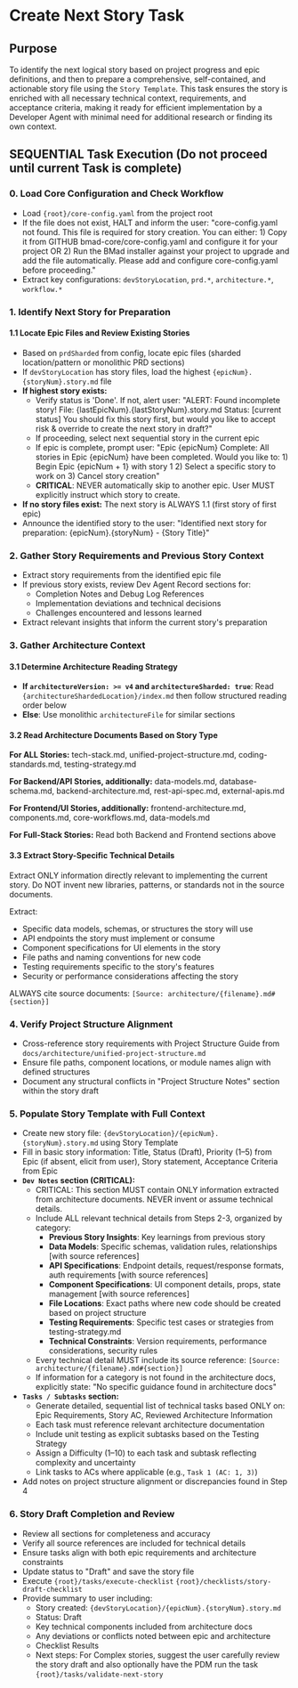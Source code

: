 <!-- Powered by BMAD™ Core -->

# Create Next Story Task

## Purpose

To identify the next logical story based on project progress and epic definitions, and then to prepare a comprehensive, self-contained, and actionable story file using the `Story Template`. This task ensures the story is enriched with all necessary technical context, requirements, and acceptance criteria, making it ready for efficient implementation by a Developer Agent with minimal need for additional research or finding its own context.

## SEQUENTIAL Task Execution (Do not proceed until current Task is complete)

### 0. Load Core Configuration and Check Workflow

-  Load `{root}/core-config.yaml` from the project root
-  If the file does not exist, HALT and inform the user: "core-config.yaml not found. This file is required for story creation. You can either: 1) Copy it from GITHUB bmad-core/core-config.yaml and configure it for your project OR 2) Run the BMad installer against your project to upgrade and add the file automatically. Please add and configure core-config.yaml before proceeding."
-  Extract key configurations: `devStoryLocation`, `prd.*`, `architecture.*`, `workflow.*`

### 1. Identify Next Story for Preparation

#### 1.1 Locate Epic Files and Review Existing Stories

-  Based on `prdSharded` from config, locate epic files (sharded location/pattern or monolithic PRD sections)
-  If `devStoryLocation` has story files, load the highest `{epicNum}.{storyNum}.story.md` file
-  **If highest story exists:**
   -  Verify status is 'Done'. If not, alert user: "ALERT: Found incomplete story! File: {lastEpicNum}.{lastStoryNum}.story.md Status: [current status] You should fix this story first, but would you like to accept risk & override to create the next story in draft?"
   -  If proceeding, select next sequential story in the current epic
   -  If epic is complete, prompt user: "Epic {epicNum} Complete: All stories in Epic {epicNum} have been completed. Would you like to: 1) Begin Epic {epicNum + 1} with story 1 2) Select a specific story to work on 3) Cancel story creation"
   -  **CRITICAL**: NEVER automatically skip to another epic. User MUST explicitly instruct which story to create.
-  **If no story files exist:** The next story is ALWAYS 1.1 (first story of first epic)
-  Announce the identified story to the user: "Identified next story for preparation: {epicNum}.{storyNum} - {Story Title}"

### 2. Gather Story Requirements and Previous Story Context

-  Extract story requirements from the identified epic file
-  If previous story exists, review Dev Agent Record sections for:
   -  Completion Notes and Debug Log References
   -  Implementation deviations and technical decisions
   -  Challenges encountered and lessons learned
-  Extract relevant insights that inform the current story's preparation

### 3. Gather Architecture Context

#### 3.1 Determine Architecture Reading Strategy

-  **If `architectureVersion: >= v4` and `architectureSharded: true`**: Read `{architectureShardedLocation}/index.md` then follow structured reading order below
-  **Else**: Use monolithic `architectureFile` for similar sections

#### 3.2 Read Architecture Documents Based on Story Type

**For ALL Stories:** tech-stack.md, unified-project-structure.md, coding-standards.md, testing-strategy.md

**For Backend/API Stories, additionally:** data-models.md, database-schema.md, backend-architecture.md, rest-api-spec.md, external-apis.md

**For Frontend/UI Stories, additionally:** frontend-architecture.md, components.md, core-workflows.md, data-models.md

**For Full-Stack Stories:** Read both Backend and Frontend sections above

#### 3.3 Extract Story-Specific Technical Details

Extract ONLY information directly relevant to implementing the current story. Do NOT invent new libraries, patterns, or standards not in the source documents.

Extract:

-  Specific data models, schemas, or structures the story will use
-  API endpoints the story must implement or consume
-  Component specifications for UI elements in the story
-  File paths and naming conventions for new code
-  Testing requirements specific to the story's features
-  Security or performance considerations affecting the story

ALWAYS cite source documents: `[Source: architecture/{filename}.md#{section}]`

### 4. Verify Project Structure Alignment

-  Cross-reference story requirements with Project Structure Guide from `docs/architecture/unified-project-structure.md`
-  Ensure file paths, component locations, or module names align with defined structures
-  Document any structural conflicts in "Project Structure Notes" section within the story draft

### 5. Populate Story Template with Full Context

-  Create new story file: `{devStoryLocation}/{epicNum}.{storyNum}.story.md` using Story Template
-  Fill in basic story information: Title, Status (Draft), Priority (1–5) from Epic (if absent, elicit from user), Story statement, Acceptance Criteria from Epic
-  **`Dev Notes` section (CRITICAL):**
   -  CRITICAL: This section MUST contain ONLY information extracted from architecture documents. NEVER invent or assume technical details.
   -  Include ALL relevant technical details from Steps 2-3, organized by category:
      -  **Previous Story Insights**: Key learnings from previous story
      -  **Data Models**: Specific schemas, validation rules, relationships [with source references]
      -  **API Specifications**: Endpoint details, request/response formats, auth requirements [with source references]
      -  **Component Specifications**: UI component details, props, state management [with source references]
      -  **File Locations**: Exact paths where new code should be created based on project structure
      -  **Testing Requirements**: Specific test cases or strategies from testing-strategy.md
      -  **Technical Constraints**: Version requirements, performance considerations, security rules
   -  Every technical detail MUST include its source reference: `[Source: architecture/{filename}.md#{section}]`
   -  If information for a category is not found in the architecture docs, explicitly state: "No specific guidance found in architecture docs"
-  **`Tasks / Subtasks` section:**
   -  Generate detailed, sequential list of technical tasks based ONLY on: Epic Requirements, Story AC, Reviewed Architecture Information
   -  Each task must reference relevant architecture documentation
   -  Include unit testing as explicit subtasks based on the Testing Strategy
   -  Assign a Difficulty (1–10) to each task and subtask reflecting complexity and uncertainty
   -  Link tasks to ACs where applicable (e.g., `Task 1 (AC: 1, 3)`)
-  Add notes on project structure alignment or discrepancies found in Step 4

### 6. Story Draft Completion and Review

-  Review all sections for completeness and accuracy
-  Verify all source references are included for technical details
-  Ensure tasks align with both epic requirements and architecture constraints
-  Update status to "Draft" and save the story file
-  Execute `{root}/tasks/execute-checklist` `{root}/checklists/story-draft-checklist`
-  Provide summary to user including:
   -  Story created: `{devStoryLocation}/{epicNum}.{storyNum}.story.md`
   -  Status: Draft
   -  Key technical components included from architecture docs
   -  Any deviations or conflicts noted between epic and architecture
   -  Checklist Results
   -  Next steps: For Complex stories, suggest the user carefully review the story draft and also optionally have the PDM run the task `{root}/tasks/validate-next-story`
